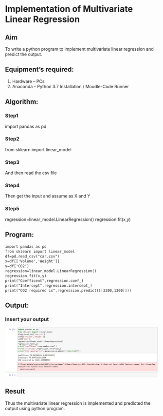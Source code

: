 # Implementation of Multivariate Linear Regression
## Aim
To write a python program to implement multivariate linear regression and predict the output.
## Equipment’s required:
1.	Hardware – PCs
2.	Anaconda – Python 3.7 Installation / Moodle-Code Runner
## Algorithm:
### Step1
import pandas as pd

### Step2
from sklearn import linear_model

### Step3
And then read the csv file

### Step4
Then get the input and assume as X and Y

### Step5
regression=linear_model.LinearRegression()
regression.fit(x,y)

## Program:
```
import pandas as pd
from sklearn import linear_model
df=pd.read_csv("car.csv")
x=df[['Volume','Weight']]
y=df['CO2']
regression=linear_model.LinearRegression()
regression.fit(x,y)
print("Coefficent",regression.coef_)
print("Intercept",regression.intercept_)
print("CO2 required is",regression.predict([[3300,1300]]))

```
## Output:

### Insert your output
![alt text](<Image 2024-12-26 at 18.47.06_8332155e.jpg>)
## Result
Thus the multivariate linear regression is implemented and predicted the output using python program.